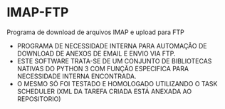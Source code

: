 # IMAP-FTP
Programa de download de arquivos IMAP e upload para FTP

* PROGRAMA DE NECESSIDADE INTERNA PARA AUTOMAÇÃO DE DOWNLOAD DE ANEXOS DE EMAIL E ENVIO VIA FTP.
* ESTE SOFTWARE TRATA-SE DE UM CONJUNTO DE BIBLIOTECAS NATIVAS DO PYTHON 3 COM FUNÇÃO ESPECIFICA PARA NECESSIDADE INTERNA ENCONTRADA.
* O MESMO SÓ FOI TESTADO E HOMOLOGADO UTILIZANDO O TASK SCHEDULER (XML DA TAREFA CRIADA ESTÁ ANEXADA AO REPOSITORIO)
